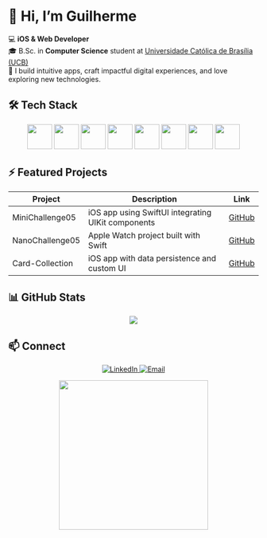 # 👋 Hi, I’m Guilherme

💻 **iOS & Web Developer**  
🎓 B.Sc. in **Computer Science** student at [Universidade Católica de Brasília (UCB)](https://ucb.catolica.edu.br)  
🚀 I build intuitive apps, craft impactful digital experiences, and love exploring new technologies.


## 🛠 Tech Stack
<p align="center">
  <img src="https://cdn.jsdelivr.net/gh/devicons/devicon/icons/swift/swift-original.svg" width="50" height="50"/>
  <img src="https://cdn.jsdelivr.net/gh/devicons/devicon/icons/python/python-original.svg" width="50" height="50"/>
  <img src="https://cdn.jsdelivr.net/gh/devicons/devicon/icons/javascript/javascript-original.svg" width="50" height="50"/>
  <img src="https://cdn.jsdelivr.net/gh/devicons/devicon/icons/xcode/xcode-original.svg" width="50" height="50"/>
  <img src="https://cdn.jsdelivr.net/gh/devicons/devicon/icons/apple/apple-original.svg" width="50" height="50"/>
  <img src="https://cdn.jsdelivr.net/gh/devicons/devicon/icons/git/git-original.svg" width="50" height="50"/>
  <img src="https://cdn.jsdelivr.net/gh/devicons/devicon/icons/github/github-original.svg" width="50" height="50"/>
  <img src="https://cdn.jsdelivr.net/gh/devicons/devicon/icons/trello/trello-plain.svg" width="50" height="50"/>
</p>


## ⚡ Featured Projects

| Project | Description | Link |
|--------|-------------|------|
| MiniChallenge05 | iOS app using SwiftUI integrating UIKit components | [GitHub](https://github.com/GuilhermeNL01/MiniChallenge05) |
| NanoChallenge05 | Apple Watch project built with Swift | [GitHub](https://github.com/GuilhermeNL01/NanoChallenge05) |
| Card-Collection | iOS app with data persistence and custom UI | [GitHub](https://github.com/GuilhermeNL01/Card-Collection) |


## 📊 GitHub Stats

<div align="center">
  <img src="https://github-readme-stats.vercel.app/api?username=GuilhermeNL01&show_icons=true&theme=dracula" />
</div>


## 📫 Connect

<p align="center">
  <a href="https://www.linkedin.com/in/guilherme-nunes-lobo-12967b258/">
    <img src="https://img.shields.io/badge/LinkedIn-0A66C2?style=for-the-badge&logo=linkedin&logoColor=white" alt="LinkedIn" />
  </a>
  <a href="mailto:loboguilherme2003@gmail.com">
    <img src="https://img.shields.io/badge/Email-D14836?style=for-the-badge&logo=gmail&logoColor=white" alt="Email" />
  </a>
</p>

<div align="center">
  <img src="https://media0.giphy.com/media/v1.Y2lkPTc5MGI3NjExaWFkMWVqMXhiZnhoMHk0MDBhMDRnbzh6c3Vka2t5bHZkc2FrcnNlNyZlcD12MV9pbnRlcm5hbF9naWZfYnlfaWQmY3Q9cw/HPo8fZLSQwVsqOP3SO/giphy.gif" width="300" />
</div>
